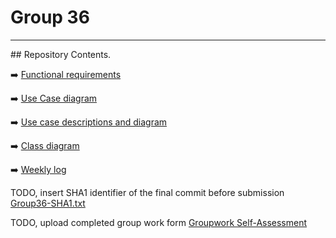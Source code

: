 # Group 36
<hr>
## Repository Contents.

:arrow_right: [Functional requirements](./functional-requirements.md)

:arrow_right: [Use Case diagram](./Use-Case-Image.jpg)

:arrow_right: [Use case descriptions and diagram](./UseCaseDesc.md)

:arrow_right: [Class diagram](./Class_Diagram.pdf)

:arrow_right: [Weekly log](./WeeklyLog.md)

TODO, insert SHA1 identifier of the final commit before submission [Group36-SHA1.txt](./Group36-SHA1.txt)

TODO, upload completed group work form [Groupwork Self-Assessment]()